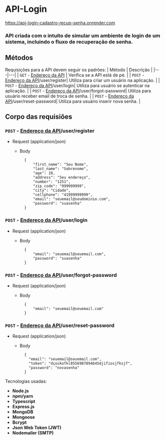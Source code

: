 # API-Login

https://api-login-cadastro-recup-senha.onrender.com

### API criada com o intuito de simular um ambiente de login de um sistema, incluindo o fluxo de recuperação de senha.

## Métodos
Requisições para a API devem seguir os padrões:
| Método | Descrição |
|---|---|
| `GET` - [Endereço da API](https://api-login-cadastro-recup-senha.onrender.com/) | Verifica se a API está de pé. |
| `POST` - [Endereço da API](https://api-login-cadastro-recup-senha.onrender.com)/user/register| Utiliza para criar um usuário na aplicação. |
| `POST` - [Endereço da API](https://api-login-cadastro-recup-senha.onrender.com)/user/login| Utiliza para usuário se autenticar na aplicação. |
| `POST` - [Endereço da API](https://api-login-cadastro-recup-senha.onrender.com)/user/forgot-password| Utiliza para usuário receber email de troca de senha. |
| `POST` - [Endereço da API](https://api-login-cadastro-recup-senha.onrender.com)/user/reset-password| Utiliza para usuário inserir nova senha. |

## Corpo das requisiões
### `POST` - [Endereço da API](https://api-login-cadastro-recup-senha.onrender.com)/user/register

+ Request (application/json)

    + Body

            {
	            "first_name": "Seu Nome",
	            "last_name": "Sobrenome",
	            "age": 18,
	            "address": "Seu endereço",
	            "number": "1251",
	            "zip_code": "999999999",
	            "city": "Cidade",
	            "cellphone": "41999999999",
	            "email": "seuemail@seudominio.com",
	            "password": "suasenha"
            }
            
### `POST` - [Endereço da API](https://api-login-cadastro-recup-senha.onrender.com)/user/login

+ Request (application/json)

    + Body
    
            {
	            "email": "seuemail@seuemail.com",
	            "password": "suasenha"	            
            }
            

### `POST` - [Endereço da API](https://api-login-cadastro-recup-senha.onrender.com)/user/forgot-password

+ Request (application/json)

    + Body
    
            {
	            "email": "seuemail@seuemail.com"	            
            }
            

### `POST` - [Endereço da API](https://api-login-cadastro-recup-senha.onrender.com)/user/reset-password

+ Request (application/json)

    + Body
    
            {
	          "email": "seuemail@seuemail.com",
              "token": "dçoskofkl8556987894645djifiosjfksjf",
              "password": "novasenha"
            }



Tecnologias usadas:

* **Node.js**
* **npm/yarn**
* **Typescript**
* **Express.js**
* **MongoDB**
* **Mongoose**
* **Bcrypt**
* **Json Web Token (JWT)**
* **Nodemailer (SMTP)**
